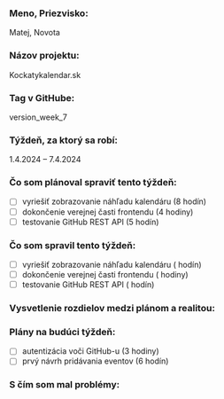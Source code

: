 ### Meno, Priezvisko:
Matej, Novota

### Názov projektu:
Kockatykalendar.sk

### Tag v GitHube:
version_week_7

### Týždeň, za ktorý sa robí:
1.4.2024 – 7.4.2024

### Čo som plánoval spraviť tento týždeň:
- [ ] vyriešiť zobrazovanie náhľadu kalendáru (8 hodín)
- [ ] dokončenie verejnej časti frontendu (4 hodiny)
- [ ] testovanie GitHub REST API (5 hodín)

### Čo som spravil tento týždeň:
- [ ] vyriešiť zobrazovanie náhľadu kalendáru ( hodín)
- [ ] dokončenie verejnej časti frontendu ( hodiny)
- [ ] testovanie GitHub REST API ( hodín)

### Vysvetlenie rozdielov medzi plánom a realitou:


### Plány na budúci týždeň:
- [ ] autentizácia voči GitHub-u (3 hodiny)
- [ ] prvý návrh pridávania eventov (6 hodín)

### S čím som mal problémy:
